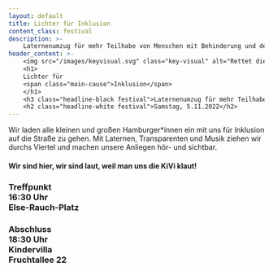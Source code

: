 ```yaml
---
layout: default
title: Lichter für Inklusion
content_class: festival
description: >-
    Laternenumzug für mehr Teilhabe von Menschen mit Behinderung und den Erhalt der Kindervilla Fruchtallee
header_content: >-
    <img src="/images/keyvisual.svg" class="key-visual" alt="Rettet die KiVi, Dino mit Kindern">
    <h1>
    Lichter für
    <span class="main-cause">Inklusion</span>
    </h1>
    <h3 class="headline-black festival">Laternenumzug für mehr Teilhabe von Menschen mit Behinderung und den Erhalt der Kindervilla Fruchtallee</h2>
    <h2 class="headline-white festival">Samstag, 5.11.2022</h2>
---
```

<p class="p-important headline-black">
Wir laden alle kleinen und großen Hamburger*innen ein mit uns für Inklusion auf die Straße zu gehen. Mit Laternen, Transparenten und Musik ziehen wir durchs Viertel und machen unsere Anliegen hör- und sichtbar.
</p>

<h4>
Wir sind hier, wir sind laut, weil man uns die KiVi klaut!
</h4>

<h3>
<span class="headline-white">Treffpunkt</span>
<br/>
<span class="headline-black">16:30 Uhr</span>
<br/>
<span class="headline-black">Else-Rauch-Platz</span>
</h3>
<h3>
<span class="headline-white">Abschluss</span>
<br/>
<span class="headline-black">18:30 Uhr</span>
<br/>
<span class="headline-black">Kindervilla</span>
<br/>
<span class="headline-black">Fruchtallee 22</span>
</h3>
